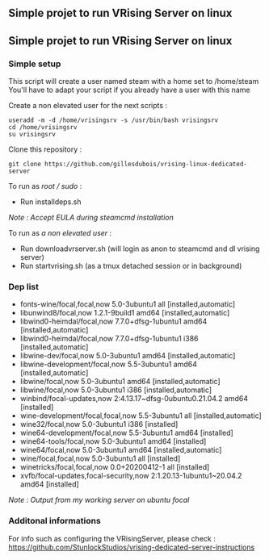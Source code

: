## Simple projet to run VRising Server on linux

## Simple projet to run VRising Server on linux

### Simple setup

This script will create a user named steam with a home set to /home/steam 
You'll have to adapt your script if you already have a user with this name

Create a non elevated user for the next scripts :
```
useradd -m -d /home/vrisingsrv -s /usr/bin/bash vrisingsrv 
cd /home/vrisingsrv 
su vrisingsrv
```

Clone this repository : 
```
git clone https://github.com/gillesdubois/vrising-linux-dedicated-server
```

To run as *root / sudo* :
* Run installdeps.sh

_Note : Accept EULA during steamcmd installation_

To run as *a non elevated user* :
* Run downloadvrserver.sh (will login as anon to steamcmd and dl vrising server)
* Run startvrising.sh (as a tmux detached session or in background)

### Dep list 

* fonts-wine/focal,focal,now 5.0-3ubuntu1 all [installed,automatic]
* libunwind8/focal,now 1.2.1-9build1 amd64 [installed,automatic]
* libwind0-heimdal/focal,now 7.7.0+dfsg-1ubuntu1 amd64 [installed,automatic]
* libwind0-heimdal/focal,now 7.7.0+dfsg-1ubuntu1 i386 [installed,automatic]
* libwine-dev/focal,now 5.0-3ubuntu1 amd64 [installed,automatic]
* libwine-development/focal,now 5.5-3ubuntu1 amd64 [installed,automatic]
* libwine/focal,now 5.0-3ubuntu1 amd64 [installed,automatic]
* libwine/focal,now 5.0-3ubuntu1 i386 [installed,automatic]
* winbind/focal-updates,now 2:4.13.17~dfsg-0ubuntu0.21.04.2 amd64 [installed]
* wine-development/focal,focal,now 5.5-3ubuntu1 all [installed,automatic]
* wine32/focal,now 5.0-3ubuntu1 i386 [installed]
* wine64-development/focal,now 5.5-3ubuntu1 amd64 [installed]
* wine64-tools/focal,now 5.0-3ubuntu1 amd64 [installed]
* wine64/focal,now 5.0-3ubuntu1 amd64 [installed,automatic]
* wine/focal,focal,now 5.0-3ubuntu1 all [installed]
* winetricks/focal,focal,now 0.0+20200412-1 all [installed]
* xvfb/focal-updates,focal-security,now 2:1.20.13-1ubuntu1~20.04.2 amd64 [installed]

_Note : Output from my working server on ubuntu focal_

### Additonal informations

For info such as configuring the VRisingServer, please check : https://github.com/StunlockStudios/vrising-dedicated-server-instructions
